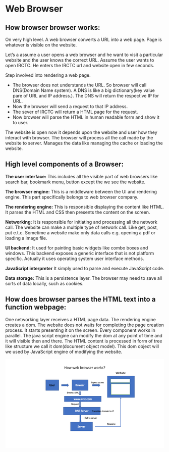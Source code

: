 # Web Browser

## How browser browser works:

On very high level. A web browser converts a URL into a web page. Page is whatever is visible on the website.

Let’s a assume a user opens a web browser and he want to visit a particular website and the user knows the correct URL. Assume the user wants to open IRCTC. He enters the IRCTC url and website open in few seconds.

Step involved into rendering a web page.
- The browser does not understands the URL. So browser will call DNS(Domain Name system). A DNS is like a big dictionary(key value pare of URL and IP address.). The DNS will return the respective IP for URL.
- Now the browser will send a request to that IP address.
- The sever of IRCTC will return a HTML page for the request.
- Now browser will parse the HTML in human readable form and show it to user.

The website is open now it depends upon the website and user how they interact with browser. The browser will process all the call made by the website to server. Manages the data like managing the cache or loading the website.

## High level components of a Browser:

**The user interface:** This includes all the visible part of web browsers like search bar, bookmark menu, button except the we see the website.

**The browser engine:** This is a middleware between the UI and rendering engine. This part specifically belongs to web browser company.

**The rendering engine:** This is responsible displaying the content like HTML. It parses the HTML and CSS then presents the content on the screen.

**Networking:** It is responsible for initiating and processing all the network call. The website can make a multiple type of network call. Like get, post, put e.t.c. Sometime a website make only data calls e.g. opening a pdf or loading a image file. 

**UI backend:**  It used for painting basic widgets like combo boxes and windows. This backend exposes a generic interface that is not platform specific. Actually it uses operating system user interface methods.

**JavaScript interpreter** It simply used to parse and execute JavaScript code.

**Data storage:**  This is a persistence layer. The browser may need to save all sorts of data locally, such as cookies.

## How does browser parses the HTML text into a function webpage:
One networking layer receives a HTML page data. The rendering engine creates a dom. The website does not waits for completing the page creation process. It starts presenting it on the screen. Every component works in parallel. The java script engine can modify the dom at any point of time and it will visible then and there. The HTML content is processed in form of tree like structure we call it dom(document object model). This dom object will we used by JavaScript engine of modifying the website.

![How does browser works.](how_browser_works.png)